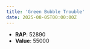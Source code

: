 ```yaml
---
title: 'Green Bubble Trouble'
date: 2025-08-05T00:00:00Z
---
```

- **RAP**: 52890
- **Value**: 55000
